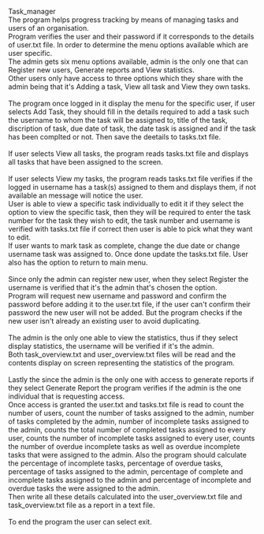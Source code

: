 Task_manager\
The program helps progress tracking by means of managing tasks and users of an organisation.\
Program verifies the user and their password if it corresponds to the details of user.txt file. In order to determine the menu options available which are user specific.\
The admin gets six menu options available, admin is the only one that can Register new users, Generate reports and View statistics.\
Other users only have access to three options which they share with the admin being that it's Adding a task, View all task and View they own tasks.\
\
The program once logged in it display the menu for the specific user, if user selects Add Task, they should fill in the details required to add a task such the username to whom the task will be assigned to, title of the task, discription of task, due date of task, the date task is assigned and if the task has been complted or not. Then save the deetails to tasks.txt file.\
\
If user selects View all tasks, the program reads tasks.txt file and displays all tasks that have been assigned to the screen.\
\
If user selects View my tasks, the program reads tasks.txt file verifies if the logged in username has a task(s) assigned to them and displays them, if not available an message will notice the user.\
User is able to view a specific task individually to edit it if they select the option to view the specific task, then they will be required to enter the task number for the task they wish to edit, the task number and username is verified with tasks.txt file if correct then user is able to pick what they want to edit.\
If user wants to mark task as complete, change the due date or change username task was assigned to. Once done update the tasks.txt file. User also has the option to return to main menu.\
\
Since only the admin can register new user, when they select Register the username is verified that it's the admin that's chosen the option.\
Program will request new username and password and confirm the password before adding it to the user.txt file, if the user can't confirm their password the new user will not be added. But the program checks if the new user isn't already an existing user to avoid duplicating.\
\
The admin is the only one able to view the statistics, thus if they select display statistics, the username will be verified if it's the admin.\
Both task_overview.txt and user_overview.txt files will be read and the contents display on screen representing the statistics of the program.\
\
Lastly the since the admin is the only one with access to generate reports if they select Generate Report the program verifies if the admin is the one individual that is requesting access.\
Once access is granted the user.txt and tasks.txt file is read to count the number of users, count the number of tasks assigned to the admin, number of tasks completed by the admin, number of incomplete tasks assigned to the admin, counts the total number of completed tasks assigned to every user, counts the number of incomplete tasks assigned to every user, counts the number of overdue incomplete tasks as well as overdue incomplete tasks that were assigned to the admin.
Also the program should calculate the percentage of incomplete tasks, percentage of overdue tasks, percentage of tasks assigned to the admin, percentage of complete and incomplete tasks assigned to the admin and percentage of incomplete and overdue tasks the were assigned to the admin.\
Then write all these details calculated into the user_overview.txt file and task_overview.txt file as a report in a text file.\
\
To end the program the user can select exit.
